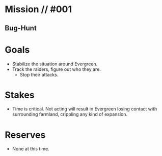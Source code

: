 # Mission // #001
## Bug-Hunt
# Goals
- Stabilize the situation around Evergreen.
- Track the raiders, figure out who they are.
  - Stop their attacks.

# Stakes
- Time is critical. Not acting will result in Evergreen losing contact with surrounding farmland, crippling any kind of expansion.

# Reserves
- None at this time.